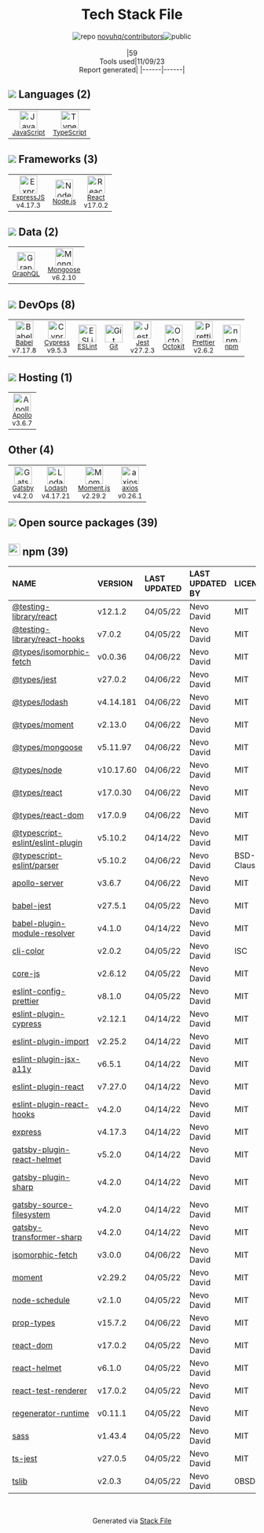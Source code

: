 <!--
--- Readme.md Snippet without images Start ---
## Tech Stack
novuhq/contributors is built on the following main stack:
- [Jest](http://facebook.github.io/jest/) – Javascript Testing Framework
- [Node.js](http://nodejs.org/) – Frameworks (Full Stack)
- [React](https://reactjs.org/) – Javascript UI Libraries
- [ExpressJS](http://expressjs.com/) – Microframeworks (Backend)
- [JavaScript](https://developer.mozilla.org/en-US/docs/Web/JavaScript) – Languages
- [Mongoose](http://mongoosejs.com/) – Object Document Mapper (ODM)
- [TypeScript](http://www.typescriptlang.org) – Languages
- [Lodash](https://lodash.com) – Javascript Utilities & Libraries
- [Babel](http://babeljs.io/) – JavaScript Compilers
- [ESLint](http://eslint.org/) – Code Review
- [Moment.js](http://momentjs.com/) – Javascript Utilities & Libraries
- [GraphQL](http://graphql.org/) – Query Languages
- [axios](https://github.com/mzabriskie/axios) – Javascript Utilities & Libraries
- [Gatsby](https://www.gatsbyjs.org) – Static Site Generators
- [Apollo](https://www.apollographql.com/) – Platform as a Service
- [Prettier](https://prettier.io/) – Code Review
- [Cypress](https://www.cypress.io/) – Javascript Testing Framework
- [Octokit](https://github.com/octokit/octokit.net) – Tools for GitHub

Full tech stack [here](/techstack.md)
--- Readme.md Snippet without images End ---

--- Readme.md Snippet with images Start ---
## Tech Stack
novuhq/contributors is built on the following main stack:
- <img width='25' height='25' src='https://img.stackshare.io/service/830/jest.png' alt='Jest'/> [Jest](http://facebook.github.io/jest/) – Javascript Testing Framework
- <img width='25' height='25' src='https://img.stackshare.io/service/1011/n1JRsFeB_400x400.png' alt='Node.js'/> [Node.js](http://nodejs.org/) – Frameworks (Full Stack)
- <img width='25' height='25' src='https://img.stackshare.io/service/1020/OYIaJ1KK.png' alt='React'/> [React](https://reactjs.org/) – Javascript UI Libraries
- <img width='25' height='25' src='https://img.stackshare.io/service/1163/hashtag.png' alt='ExpressJS'/> [ExpressJS](http://expressjs.com/) – Microframeworks (Backend)
- <img width='25' height='25' src='https://img.stackshare.io/service/1209/javascript.jpeg' alt='JavaScript'/> [JavaScript](https://developer.mozilla.org/en-US/docs/Web/JavaScript) – Languages
- <img width='25' height='25' src='https://img.stackshare.io/service/1231/0TXzZU7W_400x400.jpg' alt='Mongoose'/> [Mongoose](http://mongoosejs.com/) – Object Document Mapper (ODM)
- <img width='25' height='25' src='https://img.stackshare.io/service/1612/bynNY5dJ.jpg' alt='TypeScript'/> [TypeScript](http://www.typescriptlang.org) – Languages
- <img width='25' height='25' src='https://img.stackshare.io/service/2438/lodash.png' alt='Lodash'/> [Lodash](https://lodash.com) – Javascript Utilities & Libraries
- <img width='25' height='25' src='https://img.stackshare.io/service/2739/-1wfGjNw.png' alt='Babel'/> [Babel](http://babeljs.io/) – JavaScript Compilers
- <img width='25' height='25' src='https://img.stackshare.io/service/3337/Q4L7Jncy.jpg' alt='ESLint'/> [ESLint](http://eslint.org/) – Code Review
- <img width='25' height='25' src='https://img.stackshare.io/service/3643/Xrtdc94q_400x400.png' alt='Moment.js'/> [Moment.js](http://momentjs.com/) – Javascript Utilities & Libraries
- <img width='25' height='25' src='https://img.stackshare.io/service/3820/12972006.png' alt='GraphQL'/> [GraphQL](http://graphql.org/) – Query Languages
- <img width='25' height='25' src='https://img.stackshare.io/no-img-open-source.png' alt='axios'/> [axios](https://github.com/mzabriskie/axios) – Javascript Utilities & Libraries
- <img width='25' height='25' src='https://img.stackshare.io/service/5472/default_189db484e0770a6101c6a70f0ef0172bc0f8de37.png' alt='Gatsby'/> [Gatsby](https://www.gatsbyjs.org) – Static Site Generators
- <img width='25' height='25' src='https://img.stackshare.io/service/5508/CyUH653y.png' alt='Apollo'/> [Apollo](https://www.apollographql.com/) – Platform as a Service
- <img width='25' height='25' src='https://img.stackshare.io/service/7035/default_66f265943abed56bcdbfca1c866a4261b1fbb063.jpg' alt='Prettier'/> [Prettier](https://prettier.io/) – Code Review
- <img width='25' height='25' src='https://img.stackshare.io/service/9231/default_66c5c1a197dcd0232e41e4ab6299d119b4e165b3.png' alt='Cypress'/> [Cypress](https://www.cypress.io/) – Javascript Testing Framework
- <img width='25' height='25' src='https://img.stackshare.io/service/9827/octokit-dotnet_2.png' alt='Octokit'/> [Octokit](https://github.com/octokit/octokit.net) – Tools for GitHub

Full tech stack [here](/techstack.md)
--- Readme.md Snippet with images End ---
-->
<div align="center">

# Tech Stack File
![](https://img.stackshare.io/repo.svg "repo") [novuhq/contributors](https://github.com/novuhq/contributors)![](https://img.stackshare.io/public_badge.svg "public")
<br/><br/>
|59<br/>Tools used|11/09/23 <br/>Report generated|
|------|------|
</div>

## <img src='https://img.stackshare.io/languages.svg'/> Languages (2)
<table><tr>
  <td align='center'>
  <img width='36' height='36' src='https://img.stackshare.io/service/1209/javascript.jpeg' alt='JavaScript'>
  <br>
  <sub><a href="https://developer.mozilla.org/en-US/docs/Web/JavaScript">JavaScript</a></sub>
  <br>
  <sub></sub>
</td>

<td align='center'>
  <img width='36' height='36' src='https://img.stackshare.io/service/1612/bynNY5dJ.jpg' alt='TypeScript'>
  <br>
  <sub><a href="http://www.typescriptlang.org">TypeScript</a></sub>
  <br>
  <sub></sub>
</td>

</tr>
</table>

## <img src='https://img.stackshare.io/frameworks.svg'/> Frameworks (3)
<table><tr>
  <td align='center'>
  <img width='36' height='36' src='https://img.stackshare.io/service/1163/hashtag.png' alt='ExpressJS'>
  <br>
  <sub><a href="http://expressjs.com/">ExpressJS</a></sub>
  <br>
  <sub>v4.17.3</sub>
</td>

<td align='center'>
  <img width='36' height='36' src='https://img.stackshare.io/service/1011/n1JRsFeB_400x400.png' alt='Node.js'>
  <br>
  <sub><a href="http://nodejs.org/">Node.js</a></sub>
  <br>
  <sub></sub>
</td>

<td align='center'>
  <img width='36' height='36' src='https://img.stackshare.io/service/1020/OYIaJ1KK.png' alt='React'>
  <br>
  <sub><a href="https://reactjs.org/">React</a></sub>
  <br>
  <sub>v17.0.2</sub>
</td>

</tr>
</table>

## <img src='https://img.stackshare.io/databases.svg'/> Data (2)
<table><tr>
  <td align='center'>
  <img width='36' height='36' src='https://img.stackshare.io/service/3820/12972006.png' alt='GraphQL'>
  <br>
  <sub><a href="http://graphql.org/">GraphQL</a></sub>
  <br>
  <sub></sub>
</td>

<td align='center'>
  <img width='36' height='36' src='https://img.stackshare.io/service/1231/0TXzZU7W_400x400.jpg' alt='Mongoose'>
  <br>
  <sub><a href="http://mongoosejs.com/">Mongoose</a></sub>
  <br>
  <sub>v6.2.10</sub>
</td>

</tr>
</table>

## <img src='https://img.stackshare.io/devops.svg'/> DevOps (8)
<table><tr>
  <td align='center'>
  <img width='36' height='36' src='https://img.stackshare.io/service/2739/-1wfGjNw.png' alt='Babel'>
  <br>
  <sub><a href="http://babeljs.io/">Babel</a></sub>
  <br>
  <sub>v7.17.8</sub>
</td>

<td align='center'>
  <img width='36' height='36' src='https://img.stackshare.io/service/9231/default_66c5c1a197dcd0232e41e4ab6299d119b4e165b3.png' alt='Cypress'>
  <br>
  <sub><a href="https://www.cypress.io/">Cypress</a></sub>
  <br>
  <sub>v9.5.3</sub>
</td>

<td align='center'>
  <img width='36' height='36' src='https://img.stackshare.io/service/3337/Q4L7Jncy.jpg' alt='ESLint'>
  <br>
  <sub><a href="http://eslint.org/">ESLint</a></sub>
  <br>
  <sub></sub>
</td>

<td align='center'>
  <img width='36' height='36' src='https://img.stackshare.io/service/1046/git.png' alt='Git'>
  <br>
  <sub><a href="http://git-scm.com/">Git</a></sub>
  <br>
  <sub></sub>
</td>

<td align='center'>
  <img width='36' height='36' src='https://img.stackshare.io/service/830/jest.png' alt='Jest'>
  <br>
  <sub><a href="http://facebook.github.io/jest/">Jest</a></sub>
  <br>
  <sub>v27.2.3</sub>
</td>

<td align='center'>
  <img width='36' height='36' src='https://img.stackshare.io/service/9827/octokit-dotnet_2.png' alt='Octokit'>
  <br>
  <sub><a href="https://github.com/octokit/octokit.net">Octokit</a></sub>
  <br>
  <sub></sub>
</td>

<td align='center'>
  <img width='36' height='36' src='https://img.stackshare.io/service/7035/default_66f265943abed56bcdbfca1c866a4261b1fbb063.jpg' alt='Prettier'>
  <br>
  <sub><a href="https://prettier.io/">Prettier</a></sub>
  <br>
  <sub>v2.6.2</sub>
</td>

<td align='center'>
  <img width='36' height='36' src='https://img.stackshare.io/service/1120/lejvzrnlpb308aftn31u.png' alt='npm'>
  <br>
  <sub><a href="https://www.npmjs.com/">npm</a></sub>
  <br>
  <sub></sub>
</td>

</tr>
</table>

## <img src='https://img.stackshare.io/hosting.svg'/> Hosting (1)
<table><tr>
  <td align='center'>
  <img width='36' height='36' src='https://img.stackshare.io/service/5508/CyUH653y.png' alt='Apollo'>
  <br>
  <sub><a href="https://www.apollographql.com/">Apollo</a></sub>
  <br>
  <sub>v3.6.7</sub>
</td>

</tr>
</table>

## Other (4)
<table><tr>
  <td align='center'>
  <img width='36' height='36' src='https://img.stackshare.io/service/5472/default_189db484e0770a6101c6a70f0ef0172bc0f8de37.png' alt='Gatsby'>
  <br>
  <sub><a href="https://www.gatsbyjs.org">Gatsby</a></sub>
  <br>
  <sub>v4.2.0</sub>
</td>

<td align='center'>
  <img width='36' height='36' src='https://img.stackshare.io/service/2438/lodash.png' alt='Lodash'>
  <br>
  <sub><a href="https://lodash.com">Lodash</a></sub>
  <br>
  <sub>v4.17.21</sub>
</td>

<td align='center'>
  <img width='36' height='36' src='https://img.stackshare.io/service/3643/Xrtdc94q_400x400.png' alt='Moment.js'>
  <br>
  <sub><a href="http://momentjs.com/">Moment.js</a></sub>
  <br>
  <sub>v2.29.2</sub>
</td>

<td align='center'>
  <img width='36' height='36' src='https://img.stackshare.io/no-img-open-source.png' alt='axios'>
  <br>
  <sub><a href="https://github.com/mzabriskie/axios">axios</a></sub>
  <br>
  <sub>v0.26.1</sub>
</td>

</tr>
</table>


## <img src='https://img.stackshare.io/group.svg' /> Open source packages (39)</h2>

## <img width='24' height='24' src='https://img.stackshare.io/service/1120/lejvzrnlpb308aftn31u.png'/> npm (39)

|NAME|VERSION|LAST UPDATED|LAST UPDATED BY|LICENSE|VULNERABILITIES|
|:------|:------|:------|:------|:------|:------|
|[@testing-library/react](https://www.npmjs.com/@testing-library/react)|v12.1.2|04/05/22|Nevo David |MIT|N/A|
|[@testing-library/react-hooks](https://www.npmjs.com/@testing-library/react-hooks)|v7.0.2|04/05/22|Nevo David |MIT|N/A|
|[@types/isomorphic-fetch](https://www.npmjs.com/@types/isomorphic-fetch)|v0.0.36|04/06/22|Nevo David |MIT|N/A|
|[@types/jest](https://www.npmjs.com/@types/jest)|v27.0.2|04/06/22|Nevo David |MIT|N/A|
|[@types/lodash](https://www.npmjs.com/@types/lodash)|v4.14.181|04/06/22|Nevo David |MIT|N/A|
|[@types/moment](https://www.npmjs.com/@types/moment)|v2.13.0|04/06/22|Nevo David |MIT|N/A|
|[@types/mongoose](https://www.npmjs.com/@types/mongoose)|v5.11.97|04/06/22|Nevo David |MIT|N/A|
|[@types/node](https://www.npmjs.com/@types/node)|v10.17.60|04/06/22|Nevo David |MIT|N/A|
|[@types/react](https://www.npmjs.com/@types/react)|v17.0.30|04/06/22|Nevo David |MIT|N/A|
|[@types/react-dom](https://www.npmjs.com/@types/react-dom)|v17.0.9|04/06/22|Nevo David |MIT|N/A|
|[@typescript-eslint/eslint-plugin](https://www.npmjs.com/@typescript-eslint/eslint-plugin)|v5.10.2|04/14/22|Nevo David |MIT|N/A|
|[@typescript-eslint/parser](https://www.npmjs.com/@typescript-eslint/parser)|v5.10.2|04/06/22|Nevo David |BSD-2-Clause|N/A|
|[apollo-server](https://www.npmjs.com/apollo-server)|v3.6.7|04/06/22|Nevo David |MIT|N/A|
|[babel-jest](https://www.npmjs.com/babel-jest)|v27.5.1|04/05/22|Nevo David |MIT|N/A|
|[babel-plugin-module-resolver](https://www.npmjs.com/babel-plugin-module-resolver)|v4.1.0|04/14/22|Nevo David |MIT|N/A|
|[cli-color](https://www.npmjs.com/cli-color)|v2.0.2|04/05/22|Nevo David |ISC|N/A|
|[core-js](https://www.npmjs.com/core-js)|v2.6.12|04/05/22|Nevo David |MIT|N/A|
|[eslint-config-prettier](https://www.npmjs.com/eslint-config-prettier)|v8.1.0|04/05/22|Nevo David |MIT|N/A|
|[eslint-plugin-cypress](https://www.npmjs.com/eslint-plugin-cypress)|v2.12.1|04/14/22|Nevo David |MIT|N/A|
|[eslint-plugin-import](https://www.npmjs.com/eslint-plugin-import)|v2.25.2|04/14/22|Nevo David |MIT|N/A|
|[eslint-plugin-jsx-a11y](https://www.npmjs.com/eslint-plugin-jsx-a11y)|v6.5.1|04/14/22|Nevo David |MIT|N/A|
|[eslint-plugin-react](https://www.npmjs.com/eslint-plugin-react)|v7.27.0|04/14/22|Nevo David |MIT|N/A|
|[eslint-plugin-react-hooks](https://www.npmjs.com/eslint-plugin-react-hooks)|v4.2.0|04/14/22|Nevo David |MIT|N/A|
|[express](https://www.npmjs.com/express)|v4.17.3|04/14/22|Nevo David |MIT|N/A|
|[gatsby-plugin-react-helmet](https://www.npmjs.com/gatsby-plugin-react-helmet)|v5.2.0|04/14/22|Nevo David |MIT|N/A|
|[gatsby-plugin-sharp](https://www.npmjs.com/gatsby-plugin-sharp)|v4.2.0|04/14/22|Nevo David |MIT|[CVE-2023-30548](https://github.com/advisories/GHSA-h2pm-378c-pcxx) (Moderate)|
|[gatsby-source-filesystem](https://www.npmjs.com/gatsby-source-filesystem)|v4.2.0|04/14/22|Nevo David |MIT|N/A|
|[gatsby-transformer-sharp](https://www.npmjs.com/gatsby-transformer-sharp)|v4.2.0|04/14/22|Nevo David |MIT|N/A|
|[isomorphic-fetch](https://www.npmjs.com/isomorphic-fetch)|v3.0.0|04/06/22|Nevo David |MIT|N/A|
|[moment](https://www.npmjs.com/moment)|v2.29.2|04/05/22|Nevo David |MIT|[CVE-2022-31129](https://github.com/advisories/GHSA-wc69-rhjr-hc9g) (High)|
|[node-schedule](https://www.npmjs.com/node-schedule)|v2.1.0|04/05/22|Nevo David |MIT|N/A|
|[prop-types](https://www.npmjs.com/prop-types)|v15.7.2|04/06/22|Nevo David |MIT|N/A|
|[react-dom](https://www.npmjs.com/react-dom)|v17.0.2|04/05/22|Nevo David |MIT|N/A|
|[react-helmet](https://www.npmjs.com/react-helmet)|v6.1.0|04/05/22|Nevo David |MIT|N/A|
|[react-test-renderer](https://www.npmjs.com/react-test-renderer)|v17.0.2|04/05/22|Nevo David |MIT|N/A|
|[regenerator-runtime](https://www.npmjs.com/regenerator-runtime)|v0.11.1|04/05/22|Nevo David |MIT|N/A|
|[sass](https://www.npmjs.com/sass)|v1.43.4|04/05/22|Nevo David |MIT|N/A|
|[ts-jest](https://www.npmjs.com/ts-jest)|v27.0.5|04/05/22|Nevo David |MIT|N/A|
|[tslib](https://www.npmjs.com/tslib)|v2.0.3|04/05/22|Nevo David |0BSD|N/A|

<br/>
<div align='center'>

Generated via [Stack File](https://github.com/apps/stack-file)
